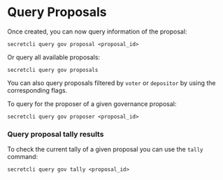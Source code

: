 # Query Proposals

Once created, you can now query information of the proposal:

```
secretcli query gov proposal <proposal_id>
```

Or query all available proposals:

```
secretcli query gov proposals
```

You can also query proposals filtered by `voter` or `depositor` by using the corresponding flags.

To query for the proposer of a given governance proposal:

```
secretcli query gov proposer <proposal_id>
```



### Query proposal tally results <a href="#query-proposal-tally-results" id="query-proposal-tally-results"></a>

To check the current tally of a given proposal you can use the `tally` command:

```
secretcli query gov tally <proposal_id>
```
